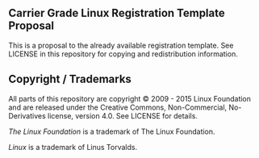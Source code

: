 Carrier Grade Linux Registration Template Proposal
------------------------------------------------------------------------

This is a proposal to the already available registration template.
See LICENSE in this repository for copying and redistribution information.


Copyright / Trademarks
------------------------------------------------------------------------

All parts of this repository are copyright © 2009 - 2015 Linux Foundation and
are released under the Creative Commons, Non-Commercial, No-Derivatives license,
version 4.0.  See LICENSE for details.

_The Linux Foundation_ is a trademark of The Linux Foundation.

_Linux_ is a trademark of Linus Torvalds.

